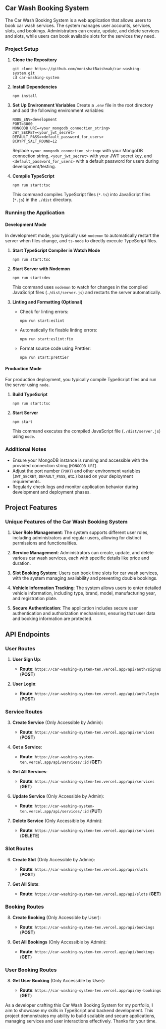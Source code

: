 ## Car Wash Booking System

The Car Wash Booking System is a web application that allows users to book car wash services. The system manages user accounts, services, slots, and bookings. Administrators can create, update, and delete services and slots, while users can book available slots for the services they need.

### Project Setup

1. **Clone the Repository**
   ```
   git clone https://github.com/monishatBaishnab/car-washing-system.git
   cd car-washing-system
   ```

2. **Install Dependencies**
   ```
   npm install
   ```

3. **Set Up Environment Variables**
   Create a `.env` file in the root directory and add the following environment variables:
   ```env
   NODE_ENV=development
   PORT=3000
   MONGODB_URI=<your_mongodb_connection_string>
   JWT_SECRET=<your_jwt_secret>
   DEFAULT_PASS=<default_password_for_users>
   BCRYPT_SALT_ROUND=12
   ```

   Replace `<your_mongodb_connection_string>` with your MongoDB connection string, `<your_jwt_secret>` with your JWT secret key, and `<default_password_for_users>` with a default password for users during development/testing.

4. **Compile TypeScript**
   ```
   npm run start:tsc
   ```
   This command compiles TypeScript files (`*.ts`) into JavaScript files (`*.js`) in the `./dist` directory.

### Running the Application

#### Development Mode

In development mode, you typically use `nodemon` to automatically restart the server when files change, and `ts-node` to directly execute TypeScript files.

1. **Start TypeScript Compiler in Watch Mode**
   ```
   npm run start:tsc
   ```

2. **Start Server with Nodemon**
   ```
   npm run start:dev
   ```
   This command uses `nodemon` to watch for changes in the compiled JavaScript files (`./dist/server.js`) and restarts the server automatically.

3. **Linting and Formatting (Optional)**
   - Check for linting errors:
     ```
     npm run start:eslint
     ```
   - Automatically fix fixable linting errors:
     ```
     npm run start:eslint:fix
     ```
   - Format source code using Prettier:
     ```
     npm run start:prettier
     ```

#### Production Mode

For production deployment, you typically compile TypeScript files and run the server using `node`.

1. **Build TypeScript**
   ```
   npm run start:tsc
   ```

2. **Start Server**
   ```
   npm start
   ```
   This command executes the compiled JavaScript file (`./dist/server.js`) using `node`.

### Additional Notes

- Ensure your MongoDB instance is running and accessible with the provided connection string (`MONGODB_URI`).
- Adjust the port number (`PORT`) and other environment variables (`JWT_SECRET`, `DEFAULT_PASS`, etc.) based on your deployment requirements.
- Regularly check logs and monitor application behavior during development and deployment phases.

## Project Features

### Unique Features of the Car Wash Booking System

1. **User Role Management**:
   The system supports different user roles, including administrators and regular users, allowing for distinct permissions and functionalities.

2. **Service Management**:
   Administrators can create, update, and delete various car wash services, each with specific details like price and duration.

3. **Slot Booking System**:
   Users can book time slots for car wash services, with the system managing availability and preventing double bookings.

4. **Vehicle Information Tracking**:
   The system allows users to enter detailed vehicle information, including type, brand, model, manufacturing year, and registration plate.

5. **Secure Authentication**:
   The application includes secure user authentication and authorization mechanisms, ensuring that user data and booking information are protected.

## API Endpoints

### User Routes

1. **User Sign Up**:

   - **Route**: `https://car-washing-system-ten.vercel.app/api/auth/signup` (**POST**)

2. **User Login**:
   - **Route**: `https://car-washing-system-ten.vercel.app/api/auth/login` (**POST**)

### Service Routes

3. **Create Service** (Only Accessible by Admin):

   - **Route**: `https://car-washing-system-ten.vercel.app/api/services` (**POST**)

4. **Get a Service**:

   - **Route**: `https://car-washing-system-ten.vercel.app/api/services/:id` (**GET**)

5. **Get All Services**:
   - **Route**: `https://car-washing-system-ten.vercel.app/api/services` (**GET**)

5. **Update Service** (Only Accessible by Admin):
   - **Route**: `https://car-washing-system-ten.vercel.app/api/services/:id` (**PUT**)

5. **Delete Service** (Only Accessible by Admin):
   - **Route**: `https://car-washing-system-ten.vercel.app/api/services` (**DELETE**)

### Slot Routes

6. **Create Slot** (Only Accessible by Admin):

   - **Route**: `https://car-washing-system-ten.vercel.app/api/slots` (**POST**)

7. **Get All Slots**:
   - **Route**: `https://car-washing-system-ten.vercel.app/api/slots` (**GET**)

### Booking Routes

8. **Create Booking** (Only Accessible by User):

   - **Route**: `https://car-washing-system-ten.vercel.app/api/bookings` (**POST**)

9. **Get All Bookings** (Only Accessible by Admin):
   - **Route**: `https://car-washing-system-ten.vercel.app/api/bookings` (**GET**)

### User Booking Routes

8. **Get User Booking** (Only Accessible by User):

   - **Route**: `https://car-washing-system-ten.vercel.app/api/my-bookings` (**GET**)


As a developer crafting this Car Wash Booking System for my portfolio, I aim to showcase my skills in TypeScript and backend development. This project demonstrates my ability to build scalable and secure applications, managing services and user interactions effectively. Thanks for your time.
